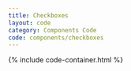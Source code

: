 ```yaml
---
title: Checkboxes
layout: code
category: Components Code
code: components/checkboxes
---
```


{% include code-container.html %}
